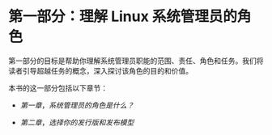 # 第一部分：理解 Linux 系统管理员的角色

第一部分的目标是帮助你理解系统管理员职能的范围、责任、角色和任务。我们将读者引导超越任务的概念，深入探讨该角色的目的和价值。

本书的这一部分包括以下章节：

+   *第一章*，*系统管理员的角色是什么？*

+   *第二章*，*选择你的发行版和发布模型*
